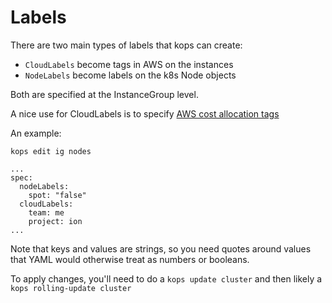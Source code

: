# Labels

There are two main types of labels that kops can create:

* `CloudLabels` become tags in AWS on the instances
* `NodeLabels` become labels on the k8s Node objects

Both are specified at the InstanceGroup level.

A nice use for CloudLabels is to specify [AWS cost allocation tags](http://docs.aws.amazon.com/awsaccountbilling/latest/aboutv2/cost-alloc-tags.html)

An example:

`kops edit ig nodes`

```
...
spec: 
  nodeLabels:
    spot: "false"
  cloudLabels:
    team: me
    project: ion
...
```

Note that keys and values are strings, so you need quotes around values that YAML
 would otherwise treat as numbers or booleans.

To apply changes, you'll need to do a `kops update cluster` and then likely a `kops rolling-update cluster`
